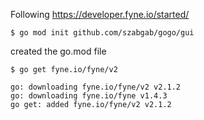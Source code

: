 

Following https://developer.fyne.io/started/


```
$ go mod init github.com/szabgab/gogo/gui
```

created the go.mod file

```
$ go get fyne.io/fyne/v2

go: downloading fyne.io/fyne/v2 v2.1.2
go: downloading fyne.io/fyne v1.4.3
go get: added fyne.io/fyne/v2 v2.1.2

````

